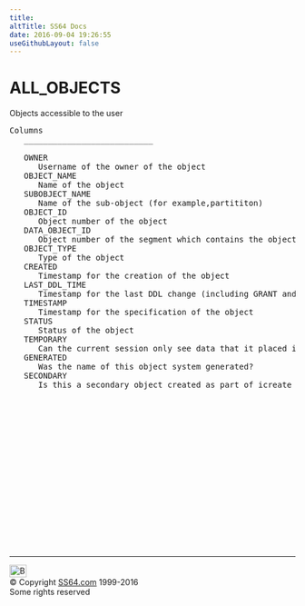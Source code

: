 ```yaml
---
title:
altTitle: SS64 Docs
date: 2016-09-04 19:26:55
useGithubLayout: false
---
```

<!-- #BeginLibraryItem "/Library/head_orad.lbi" --><!-- #EndLibraryItem --><h1>ALL_OBJECTS </h1><p> Objects accessible to the user </p> 
 
<pre>Columns
   ___________________________
 
   OWNER
      Username of the owner of the object
   OBJECT_NAME
      Name of the object
   SUBOBJECT_NAME
      Name of the sub-object (for example,partititon)
   OBJECT_ID
      Object number of the object
   DATA_OBJECT_ID
      Object number of the segment which contains the object
   OBJECT_TYPE
      Type of the object
   CREATED
      Timestamp for the creation of the object
   LAST_DDL_TIME
      Timestamp for the last DDL change (including GRANT and REVOKE) to the object
   TIMESTAMP
      Timestamp for the specification of the object
   STATUS
      Status of the object
   TEMPORARY
      Can the current session only see data that it placed in this object itself?
   GENERATED
      Was the name of this object system generated?
   SECONDARY
      Is this a secondary object created as part of icreate for domain indexes?

</pre><!-- #BeginLibraryItem "/Library/foot_orad.lbi" --><p>
<!-- oracle-footer -->
<ins class="adsbygoogle" style="display:inline-block;width:300px;height:250px" data-ad-client="ca-pub-6140977852749469" data-ad-slot="4275490898"></ins>
<script>
(adsbygoogle = window.adsbygoogle || []).push({});
</script></p>
<hr>
<div id="bl" class="footer"><a href="ALL_OBJECTS.html#"><img src="../images/top.png" width="30" height="22" alt="Back to the Top"></a></div>
<div id="br" class="footer, tagline">© Copyright <a href="http://ss64.com/">SS64.com</a> 1999-2016<br>
Some rights reserved</div>
<!-- #EndLibraryItem -->

